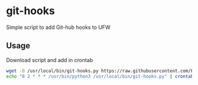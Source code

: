 # git-hooks
Simple script to add Git-hub hooks to UFW
## Usage
Download script and add in crontab
```bash
wget -O /usr/local/bin/git-hooks.py https://raw.githubusercontent.com/FarSetV/git-hooks/master/git-hooks.py
echo "0 2 * * * /usr/bin/python3 /usr/local/bin/git-hooks.py" | crontab -
```
